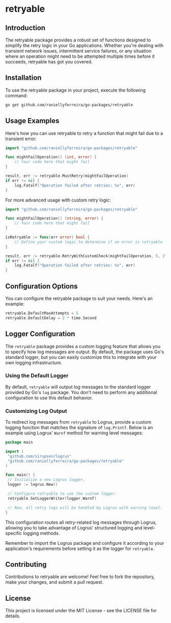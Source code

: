 # retryable

## Introduction

The retryable package provides a robust set of functions designed to simplify the retry logic in your Go applications. Whether you're dealing with transient network issues, intermittent service failures, or any situation where an operation might need to be attempted multiple times before it succeeds, retryable has got you covered.

## Installation

To use the retryable package in your project, execute the following command:

```bash
go get github.com/raniellyferreira/go-packages/retryable
```

## Usage Examples

Here's how you can use retryable to retry a function that might fail due to a transient error:

```go
import "github.com/raniellyferreira/go-packages/retryable"

func mightFailOperation() (int, error) {
    // Your code here that might fail
}

result, err := retryable.MustRetry(mightFailOperation)
if err != nil {
    log.Fatalf("Operation failed after retries: %v", err)
}
```

For more advanced usage with custom retry logic:

```go
import "github.com/raniellyferreira/go-packages/retryable"

func mightFailOperation() (string, error) {
    // Your code here that might fail
}

isRetryable := func(err error) bool {
    // Define your custom logic to determine if an error is retryable
}

result, err := retryable.RetryWithCustomCheck(mightFailOperation, 5, 2*time.Second, isRetryable)
if err != nil {
    log.Fatalf("Operation failed after retries: %v", err)
}
```

## Configuration Options

You can configure the retryable package to suit your needs. Here's an example:

```go
retryable.DefaultMaxAttempts = 5
retryable.DefaultDelay = 2 * time.Second
```

## Logger Configuration

The `retryable` package provides a custom logging feature that allows you to specify how log messages are output. By default, the package uses Go's standard logger, but you can easily customize this to integrate with your own logging infrastructure.

### Using the Default Logger

By default, `retryable` will output log messages to the standard logger provided by Go's `log` package. You don't need to perform any additional configuration to use this default behavior.

### Customizing Log Output

To redirect log messages from `retryable` to Logrus, provide a custom logging function that matches the signature of `log.Printf`. Below is an example using Logrus' `Warnf` method for warning level messages:

```go
package main

import (
 "github.com/sirupsen/logrus"
 "github.com/raniellyferreira/go-packages/retryable"
)

func main() {
 // Initialize a new Logrus logger.
 logger := logrus.New()

 // Configure retryable to use the custom logger.
 retryable.SetLoggerWriter(logger.Warnf)

 // Now, all retry logs will be handled by Logrus with warning level.
}
```

This configuration routes all retry-related log messages through Logrus, allowing you to take advantage of Logrus' structured logging and level-specific logging methods.

Remember to import the Logrus package and configure it according to your application's requirements before setting it as the logger for `retryable`.

## Contributing

Contributions to retryable are welcome! Feel free to fork the repository, make your changes, and submit a pull request.

## License

This project is licensed under the MIT License - see the LICENSE file for details.
